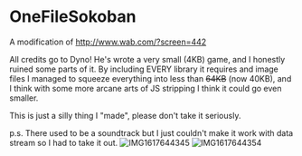 # OneFileSokoban
A modification of http://www.wab.com/?screen=442

All credits go to Dyno! He's wrote a very small (4KB) game, and I honestly ruined some parts of it. By including EVERY library it requires and image files I managed to squeeze everything into less than ~~64KB~~ (now 40KB), and I think with some more arcane arts of JS stripping I think it could go even smaller.

This is just a silly thing I "made", please don't take it seriously.

p.s. There used to be a soundtrack but I just couldn't make it work with data stream so I had to take it out.
![IMG1617644345](https://user-images.githubusercontent.com/11834016/113605239-58d16e80-9681-11eb-8acc-15157f7ff4b3.png)
![IMG1617644354](https://user-images.githubusercontent.com/11834016/113605242-5a9b3200-9681-11eb-8bad-44f2883de787.png)
